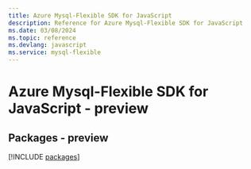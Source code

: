 ```yaml
---
title: Azure Mysql-Flexible SDK for JavaScript
description: Reference for Azure Mysql-Flexible SDK for JavaScript
ms.date: 03/08/2024
ms.topic: reference
ms.devlang: javascript
ms.service: mysql-flexible
---
```

# Azure Mysql-Flexible SDK for JavaScript - preview
## Packages - preview
[!INCLUDE [packages](mysql-flexible-index.md)]